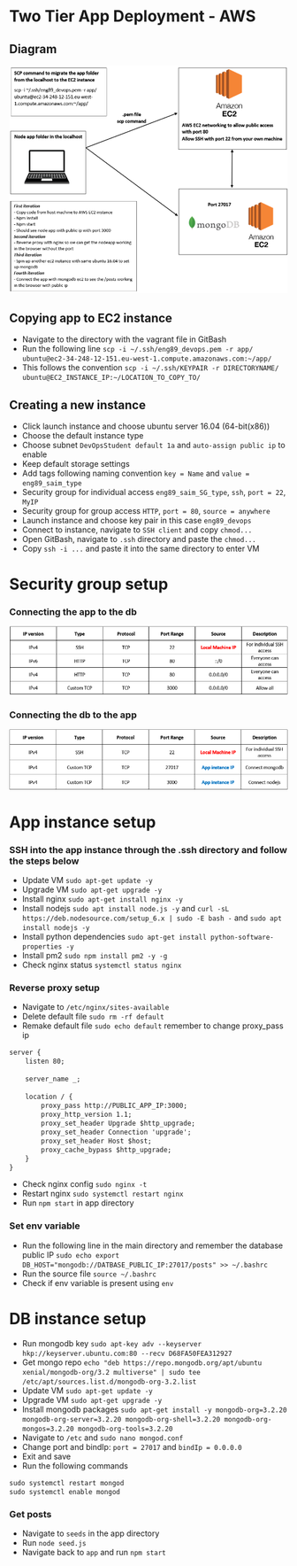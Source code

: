 # Two Tier App Deployment - AWS

## Diagram
![img.png](img.png)

## Copying app to EC2 instance
- Navigate to the directory with the vagrant file in GitBash
- Run the following line `scp -i ~/.ssh/eng89_devops.pem -r app/ ubuntu@ec2-34-248-12-151.eu-west-1.compute.amazonaws.com:~/app/`
- This follows the convention `scp -i ~/.ssh/KEYPAIR -r DIRECTORYNAME/ ubuntu@EC2_INSTANCE_IP:~/LOCATION_TO_COPY_TO/`

## Creating a new instance
- Click launch instance and choose ubuntu server 16.04 (64-bit(x86))
- Choose the default instance type
- Choose subnet `DevOpsStudent default 1a` and `auto-assign public ip` to enable
- Keep default storage settings
- Add tags following naming convention `key = Name` and `value = eng89_saim_type`
- Security group for individual access `eng89_saim_SG_type`, `ssh`, `port = 22`, `MyIP` 
- Security group for group access `HTTP`, `port = 80`, `source = anywhere`
- Launch instance and choose key pair in this case `eng89_devops`
- Connect to instance, navigate to `SSH client` and copy `chmod...`
- Open GitBash, navigate to `.ssh` directory and paste the `chmod...`
- Copy `ssh -i ...` and paste it into the same directory to enter VM 

# Security group setup
### Connecting the app to the db
![img_1.png](img_1.png)
### Connecting the db to the app
![img_2.png](img_2.png)
# App instance setup
### SSH into the app instance through the .ssh directory and follow the steps below
- Update VM `sudo apt-get update -y`
- Upgrade VM `sudo apt-get upgrade -y`
- Install nginx `sudo apt-get install nginx -y`
- Install nodejs `sudo apt install node.js -y` and `curl -sL https://deb.nodesource.com/setup_6.x | sudo -E bash -` and `sudo apt install nodejs -y`
- Install python dependencies `sudo apt-get install python-software-properties -y`
- Install pm2 `sudo npm install pm2 -y -g`
- Check nginx status `systemctl status nginx`
### Reverse proxy setup
- Navigate to `/etc/nginx/sites-available`
- Delete default file `sudo rm -rf default`
- Remake default file `sudo echo default` remember to change proxy_pass ip
```
server {
    listen 80;

    server_name _;

    location / {
        proxy_pass http://PUBLIC_APP_IP:3000;
        proxy_http_version 1.1;
        proxy_set_header Upgrade $http_upgrade;
        proxy_set_header Connection 'upgrade';
        proxy_set_header Host $host;
        proxy_cache_bypass $http_upgrade;
    }
}
```
- Check nginx config `sudo nginx -t`
- Restart nginx `sudo systemctl restart nginx`
- Run `npm start` in app directory
### Set env variable
- Run the following line in the main directory and remember the database public IP `sudo echo export DB_HOST="mongodb://DATBASE_PUBLIC_IP:27017/posts" >> ~/.bashrc`
- Run the source file `source ~/.bashrc`
- Check if env variable is present using `env`
# DB instance setup
- Run mongodb key `sudo apt-key adv --keyserver hkp://keyserver.ubuntu.com:80 --recv D68FA50FEA312927`
- Get mongo repo `echo "deb https://repo.mongodb.org/apt/ubuntu xenial/mongodb-org/3.2 multiverse" | sudo tee /etc/apt/sources.list.d/mongodb-org-3.2.list`
- Update VM `sudo apt-get update -y`
- Upgrade VM `sudo apt-get upgrade -y`
- Install mongodb packages `sudo apt-get install -y mongodb-org=3.2.20 mongodb-org-server=3.2.20 mongodb-org-shell=3.2.20 mongodb-org-mongos=3.2.20 mongodb-org-tools=3.2.20`
- Navigate to `/etc` and `sudo nano mongod.conf`
- Change port and bindIp: `port = 27017` and `bindIp = 0.0.0.0`
- Exit and save 
- Run the following commands
```
sudo systemctl restart mongod
sudo systemctl enable mongod
```
### Get posts
- Navigate to `seeds` in the app directory
- Run `node seed.js`
- Navigate back to `app` and run `npm start`